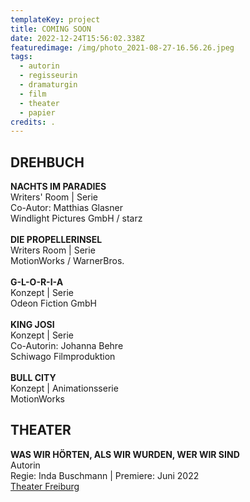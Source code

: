 ```yaml
---
templateKey: project
title: COMING SOON
date: 2022-12-24T15:56:02.338Z
featuredimage: /img/photo_2021-08-27-16.56.26.jpeg
tags:
  - autorin
  - regisseurin
  - dramaturgin
  - film
  - theater
  - papier
credits: .
---
```

## **DREHBUCH**

**NACHTS IM PARADIES**\
Writers' Room | Serie\
Co-Autor: Matthias Glasner\
Windlight Pictures GmbH / starz\
\
**DIE PROPELLERINSEL** \
Writers Room | Serie \
MotionWorks / WarnerBros.\
\
**G-L-O-R-I-A**\
Konzept | Serie\
Odeon Fiction GmbH \
\
**KING JOSI**\
Konzept | Serie\
Co-Autorin: Johanna Behre\
Schiwago Filmproduktion  \
\
**BULL CITY** \
Konzept | Animationsserie \
MotionWorks     

## **THEATER**

**WAS WIR HÖRTEN, ALS WIR WURDEN, WER WIR SIND**\
Autorin \
Regie: Inda Buschmann | Premiere: Juni 2022  \
[Theater Freiburg](https://theater.freiburg.de/de_DE/spielplan/was-wir-hoerten-als-wir-wurden-wer-wir-sin.16986221)